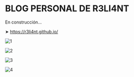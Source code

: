 # BLOG PERSONAL DE R3LI4NT

En construcción...

➤ https://r3li4nt.github.io/

![1](https://github.com/R3LI4NT/blog-personal/assets/75953873/469736fa-e28d-4ed7-999b-b7d6114b7aa3)

![2](https://github.com/R3LI4NT/blog-personal/assets/75953873/72dcffc8-df26-401d-ae06-a96804afc6a4)

![3](https://github.com/R3LI4NT/blog-personal/assets/75953873/14666c54-07c4-4510-ad5f-8748404ed6bd)

![4](https://github.com/R3LI4NT/blog-personal/assets/75953873/df50103b-ebec-413a-b514-143b1097fd16)



